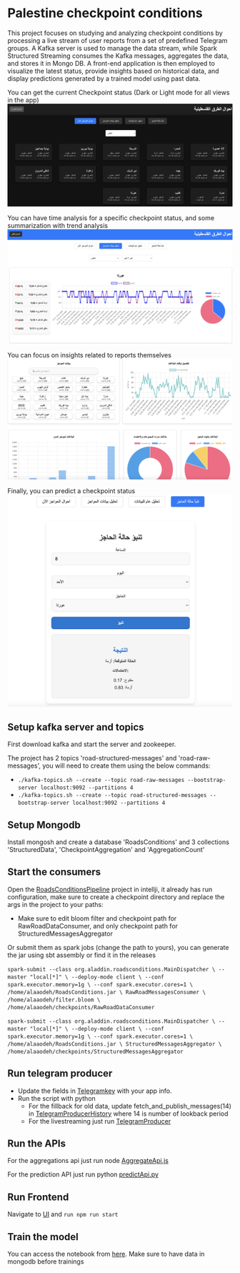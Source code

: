 # Palestine checkpoint conditions
This project focuses on studying and analyzing checkpoint conditions by processing a live stream of user reports from a set of predefined Telegram groups. A Kafka server is used to manage the data stream, while Spark Structured Streaming consumes the Kafka messages, aggregates the data, and stores it in Mongo DB. A front-end application is then employed to visualize the latest status, provide insights based on historical data, and display predictions generated by a trained model using past data.

You can get the current Checkpoint status (Dark or Light mode for all views in the app)
![Current Status](./images/1.png)

You can have time analysis for a specific checkpoint status, and some summarization with trend analysis
![Checkpoint analysis](./images/2.png)

You can focus on insights related to reports themselves
![analysis](./images/3.png)

Finally, you can predict a checkpoint status
![predict](./images/4.png)


## Setup kafka server and topics
First download kafka and start the server and zookeeper.

The project has 2 topics 'road-structured-messages' and 'road-raw-messages', you will need to create them using the below commands:

- `./kafka-topics.sh --create --topic road-raw-messages --bootstrap-server localhost:9092 --partitions 4`
- `./kafka-topics.sh --create --topic road-structured-messages --bootstrap-server localhost:9092 --partitions 4`

## Setup Mongodb
Install mongosh and create a database 'RoadsConditions' and 3 collections 'StructuredData', 'CheckpointAggregation' and 'AggregationCount'

## Start the consumers
Open the [RoadsConditionsPipeline](./RoadsConditionsPipeline/) project in intellji, it already has run configuration, make sure to create a checkpoint directory and replace the args in the project to your paths:
- Make sure to edit bloom filter and checkpoint path for RawRoadDataConsumer, and only checkpoint path for StructuredMessagesAggregator

Or submit them as spark jobs (change the path to yours), you can generate the jar using sbt assembly or find it in the releases

`spark-submit --class org.aladdin.roadsconditions.MainDispatcher \
  --master "local[*]" \
  --deploy-mode client \
  --conf spark.executor.memory=1g \
  --conf spark.executor.cores=1 \
  /home/alaaodeh/RoadsConditions.jar \
  RawRoadMessagesConsumer \
  /home/alaaodeh/filter.bloom \
  /home/alaaodeh/checkpoints/RawRoadDataConsumer`

`spark-submit --class org.aladdin.roadsconditions.MainDispatcher \
  --master "local[*]" \
  --deploy-mode client \
  --conf spark.executor.memory=1g \
  --conf spark.executor.cores=1 \
  /home/alaaodeh/RoadsConditions.jar \
  StructuredMessagesAggregator \
  /home/alaaodeh/checkpoints/StructuredMessagesAggregator`

## Run telegram producer
- Update the fields in [Telegramkey](./Telegram%20producer/TelegramKey.py) with your app info.
- Run the script with python
  - For the fillback for old data, update fetch_and_publish_messages(14) in [TelegramProducerHistory](./Telegram%20producer/TelegramProducerHistory.py) where 14 is number of lookback period
  - For the livestreaming just run [TelegramProducer](./Telegram%20producer/TelegramProducer.py)

## Run the APIs
For the aggregations api just run node [AggregateApi.js](./api/AggregateApi.js)

For the prediction API just run python [predictApi.py](./ai-model/predictApi.py)

## Run Frontend
Navigate to [UI](./UI/roads-conditions/) and `run npm run start`

## Train the model
You can access the notebook from [here](./ai-model/Model.ipynb). 
Make sure to have data in mongodb before trainings



